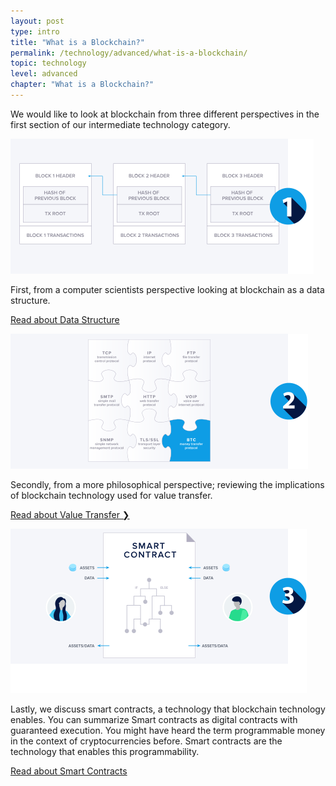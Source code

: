 ```yaml
---
layout: post
type: intro
title: "What is a Blockchain?"
permalink: /technology/advanced/what-is-a-blockchain/
topic: technology
level: advanced
chapter: "What is a Blockchain?"
---
```


We would like to look at blockchain from three different perspectives in the first section of our intermediate technology category.

<div class="row mt-5">
    <div class="col-md-3">
        <img src="/assets/post_files/technology/advanced/what-is-a-blockchain/DS.svg" alt="Blockchain Data" />
    </div>
    <div class="col-md-9">
        <p>
            First, from a computer scientists perspective looking at blockchain as a data structure.
        </p>
        <p class="mt-4">
            <a class="font-weight-bold" href="{{ site.baseurl }}{% post_url /technology/advanced/2021-01-02-blockchain-as-a-data-structure %}">Read about Data Structure</a>
        </p>
    </div>
</div>


<div class="row mt-5">
    <div class="col-md-3">
        <img src="/assets/post_files/technology/advanced/what-is-a-blockchain/VT.svg" alt="Protocols" />
    </div>
    <div class="col-md-9">
        <p>
            Secondly, from a more philosophical perspective; reviewing the implications of blockchain technology used for value transfer.
        </p>
        <p class="mt-4">
            <a class="font-weight-bold" href="{{ site.baseurl }}{% post_url /technology/advanced/2021-01-03-a-protocol-to-transfer-value %}">Read about Value Transfer ❯ </a>
        </p>
    </div>
</div>


<div class="row mt-5">
    <div class="col-md-3">
        <img src="/assets/post_files/technology/advanced/what-is-a-blockchain/SC.svg" alt="Smart Contracts" />
    </div>
    <div class="col-md-9">
        <p>
            Lastly, we discuss smart contracts, a technology that blockchain technology enables. You can summarize Smart contracts as digital contracts with guaranteed execution. You might have heard the term programmable money in the context of cryptocurrencies before. Smart contracts are the technology that enables this programmability.
        </p>
        <p class="mt-4">
            <a class="font-weight-bold" href="{{ site.baseurl }}{% post_url /technology/advanced/2021-01-04-guaranteed-execution-with-smart-contracts %}">Read about Smart Contracts</a>
        </p>
    </div>
</div>
